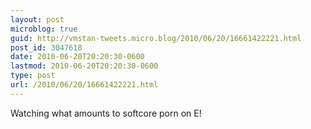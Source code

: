 ```yaml
---
layout: post
microblog: true
guid: http://vmstan-tweets.micro.blog/2010/06/20/16661422221.html
post_id: 3047618
date: 2010-06-20T20:20:30-0600
lastmod: 2010-06-20T20:20:30-0600
type: post
url: /2010/06/20/16661422221.html
---
```

Watching what amounts to softcore porn on E!
